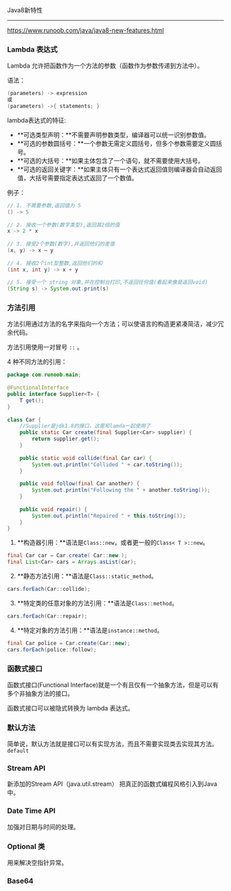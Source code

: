Java8新特性

----------

https://www.runoob.com/java/java8-new-features.html



### Lambda 表达式

Lambda 允许把函数作为一个方法的参数（函数作为参数传递到方法中）。

语法：

```java
(parameters) -> expression
或
(parameters) ->{ statements; }
```

lambda表达式的特征:

- **可选类型声明：**不需要声明参数类型，编译器可以统一识别参数值。
- **可选的参数圆括号：**一个参数无需定义圆括号，但多个参数需要定义圆括号。
- **可选的大括号：**如果主体包含了一个语句，就不需要使用大括号。
- **可选的返回关键字：**如果主体只有一个表达式返回值则编译器会自动返回值，大括号需要指定表达式返回了一个数值。



例子：

```java
// 1. 不需要参数,返回值为 5  
() -> 5  
  
// 2. 接收一个参数(数字类型),返回其2倍的值  
x -> 2 * x  
  
// 3. 接受2个参数(数字),并返回他们的差值  
(x, y) -> x – y  
  
// 4. 接收2个int型整数,返回他们的和  
(int x, int y) -> x + y  
  
// 5. 接受一个 string 对象,并在控制台打印,不返回任何值(看起来像是返回void)  
(String s) -> System.out.print(s)
```





### 方法引用

方法引用通过方法的名字来指向一个方法；可以使语言的构造更紧凑简洁，减少冗余代码。

方法引用使用一对冒号 `::` 。

4 种不同方法的引用：

```java
package com.runoob.main;
 
@FunctionalInterface
public interface Supplier<T> {
    T get();
}
 
class Car {
    //Supplier是jdk1.8的接口，这里和lamda一起使用了
    public static Car create(final Supplier<Car> supplier) {
        return supplier.get();
    }
 
    public static void collide(final Car car) {
        System.out.println("Collided " + car.toString());
    }
 
    public void follow(final Car another) {
        System.out.println("Following the " + another.toString());
    }
 
    public void repair() {
        System.out.println("Repaired " + this.toString());
    }
}
```

1. **构造器引用：**语法是`Class::new`，或者更一般的`Class< T >::new`。

```java
final Car car = Car.create( Car::new );
final List<Car> cars = Arrays.asList(car);
```

2. **静态方法引用：**语法是`Class::static_method`。

```java
cars.forEach(Car::collide);
```

3. **特定类的任意对象的方法引用：**语法是`Class::method`。

```java
cars.forEach(Car::repair);
```

4. **特定对象的方法引用：**语法是`instance::method`。

```java
final Car police = Car.create(Car::new);
cars.forEach(police::follow);
```



### 函数式接口

函数式接口(Functional Interface)就是一个有且仅有一个抽象方法，但是可以有多个非抽象方法的接口。

函数式接口可以被隐式转换为 lambda 表达式。



### 默认方法

简单说，默认方法就是接口可以有实现方法，而且不需要实现类去实现其方法。`default`





### Stream API

新添加的Stream API（java.util.stream） 把真正的函数式编程风格引入到Java中。



### Date Time API

加强对日期与时间的处理。



### Optional 类

用来解决空指针异常。



### Base64